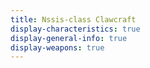 ```yaml
---
title: Nssis-class Clawcraft
display-characteristics: true
display-general-info: true
display-weapons: true
---
```

